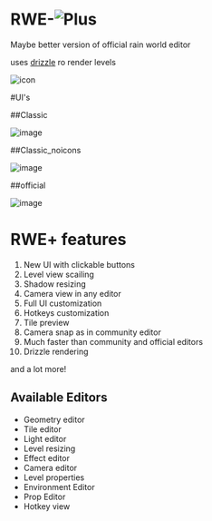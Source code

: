 # RWE-![Plus](https://github.com/timofey260/RWE-Plus/blob/master/files/icon.png)
Maybe better version of official rain world editor

uses [drizzle](https://github.com/PJB3005/Drizzle) ro render levels

![icon](https://github.com/timofey260/RWE-Plus/blob/master/files/image.png?raw=true)

#UI's

##Classic

![image](https://cdn.discordapp.com/attachments/788349108678688792/1064520226504462416/image.png)

##Classic_noicons

![image](https://cdn.discordapp.com/attachments/788349108678688792/1064520768966365214/image.png)

##official

![image](https://cdn.discordapp.com/attachments/788349108678688792/1064520605745037403/image.png)

# RWE+ features
1. New UI with clickable buttons
2. Level view scailing
3. Shadow resizing
4. Camera view in any editor
5. Full UI customization
6. Hotkeys customization
7. Tile preview
8. Camera snap as in community editor
9. Much faster than community and official editors
10. Drizzle rendering

and a lot more!


## Available Editors
* Geometry editor
* Tile editor
* Light editor
* Level resizing
* Effect editor
* Camera editor
* Level properties
* Environment Editor
* Prop Editor
* Hotkey view
